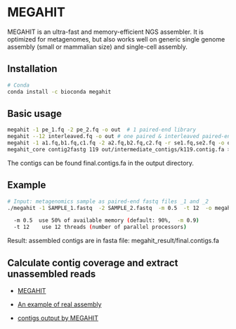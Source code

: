 # MEGAHIT

MEGAHIT is an ultra-fast and memory-efficient NGS assembler. It is optimized for metagenomes, but also works well on generic single genome assembly (small or mammalian size) and single-cell assembly.

## Installation
```bash
# Conda
conda install -c bioconda megahit
```

## Basic usage
```bash
megahit -1 pe_1.fq -2 pe_2.fq -o out  # 1 paired-end library
megahit --12 interleaved.fq -o out # one paired & interleaved paired-end library
megahit -1 a1.fq,b1.fq,c1.fq -2 a2.fq,b2.fq,c2.fq -r se1.fq,se2.fq -o out # 3 paired-end libraries + 2 SE libraries
megahit_core contig2fastg 119 out/intermediate_contigs/k119.contig.fa > k119.fastg # get FASTG from the intermediate contigs of k=119
```
The contigs can be found final.contigs.fa in the output directory.


## Example
```bash
# Input: metagenomics sample as paired-end fastq files _1 and _2
./megahit -1 SAMPLE_1.fastq  -2 SAMPLE_2.fastq  -m 0.5  -t 12  -o megahit_result

  -m 0.5  use 50% of available memory (default: 90%,  -m 0.9)
  -t 12    use 12 threads (number of parallel processors)
```
Result: assembled contigs are in fasta file:
megahit_result/final.contigs.fa


## Calculate contig coverage and extract unassembled reads










+ [MEGAHIT](http://www.metagenomics.wiki/tools/assembly/megahit)

+ [An example of real assembly](https://github.com/voutcn/megahit/wiki/An-example-of-real-assembly)

+ [contigs output by MEGAHIT](https://github.com/voutcn/megahit/wiki/Visualizing-MEGAHIT's-contig-graph)
